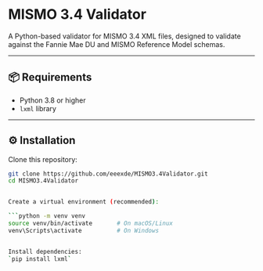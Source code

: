 # MISMO 3.4 Validator

A Python-based validator for MISMO 3.4 XML files, designed to validate against the Fannie Mae DU and MISMO Reference Model schemas.

---

## 📦 Requirements

- Python 3.8 or higher  
- `lxml` library

---

## ⚙️ Installation

Clone this repository:

```bash
git clone https://github.com/eeexde/MISMO3.4Validator.git
cd MISMO3.4Validator


Create a virtual environment (recommended):

```python -m venv venv
source venv/bin/activate       # On macOS/Linux
venv\Scripts\activate          # On Windows


Install dependencies:
`pip install lxml`

